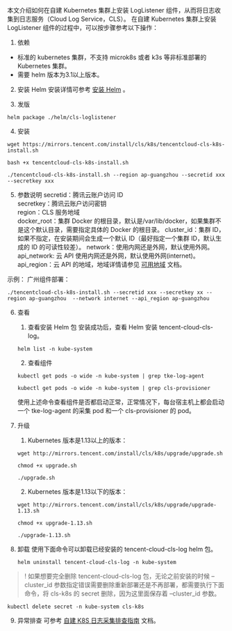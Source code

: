本文介绍如何在自建 Kubernetes 集群上安装 LogListener 组件，从而将日志收集到日志服务（Cloud Log Service，CLS）。
在自建 Kubernetes 集群上安装 LogListener 组件的过程中，可以按步骤参考以下操作：

1. 依赖
 - 标准的 kubernetes 集群，不支持 microk8s 或者 k3s 等非标准部署的 Kubernetes 集群。
 - 需要 helm 版本为3.1以上版本。

2. 安装 Helm
安装详情可参考 [安装 Helm](https://docs.helm.sh/docs/intro/install/) 。

3. 发版
```
helm package ./helm/cls-loglistener
```  

4. 安装
```
wget https://mirrors.tencent.com/install/cls/k8s/tencentcloud-cls-k8s-install.sh
```
```
bash +x tencentcloud-cls-k8s-install.sh
```
```
./tencentcloud-cls-k8s-install.sh --region ap-guangzhou --secretid xxx --secretkey xxx
```

5. 参数说明
secretid：腾讯云账户访问 ID   
secretkey：腾讯云账户访问密钥   
region：CLS 服务地域   
docker_root：集群 Docker 的根目录，默认是/var/lib/docker，如果集群不是这个默认目录，需要指定具体的 Docker 的根目录。
cluster_id：集群 ID，如果不指定，在安装期间会生成一个默认 ID（最好指定一个集群 ID，默认生成的 ID 的可读性较差）。
network：使用内网还是外网，默认使用外网。
api_network: 云 API 使用内网还是外网，默认使用外网(internet)。 
api_region：云 API 的地域，地域详情请参见 [可用地域](https://cloud.tencent.com/document/product/614/18940) 文档。

 示例：
 广州组件部署：
 ```
 ./tencentcloud-cls-k8s-install.sh --secretid xxx --secretkey xx --region ap-guangzhou  --network internet --api_region ap-guangzhou
 ```

6. 查看
	1. 查看安装 Helm 包
	安装成功后，查看 Helm 安装 tencent-cloud-cls-log。
	```
	helm list -n kube-system
	```
	
	2. 查看组件
	```
	kubectl get pods -o wide -n kube-system | grep tke-log-agent
	```
	```
	kubectl get pods -o wide -n kube-system | grep cls-provisioner
	```
	
	使用上述命令查看组件是否都启动正常，正常情况下，每台宿主机上都会启动一个 tke-log-agent 的采集 pod 和一个 cls-provisioner 的 pod。

7. 升级

	1. Kubernetes 版本是1.13以上的版本：
	```
	wget http://mirrors.tencent.com/install/cls/k8s/upgrade/upgrade.sh
	```

	```
	chmod +x upgrade.sh
	```

	```
	./upgrade.sh
	```

	2. Kubernetes 版本是1.13以下的版本：
	```
	wget http://mirrors.tencent.com/install/cls/k8s/upgrade/upgrade-1.13.sh
	```
	
	```
	chmod +x upgrade-1.13.sh
	```
	
	```
	./upgrade-1.13.sh
	```


8. 卸载
使用下面命令可以卸载已经安装的 tencent-cloud-cls-log helm 包。
	```
	helm uninstall tencent-cloud-cls-log -n kube-system
	```
>! 如果想要完全删除 tencent-cloud-cls-log 包，无论之前安装的时候 –cluster_id 参数指定错误需要删除重新部署还是不再部署，都需要执行下面命令，将 cls-k8s 的 secret 删除，因为这里面保存着 –cluster_id 参数。
```
kubectl delete secret -n kube-system cls-k8s
```

9. 异常排查
可参考 [自建 K8S 日志采集排查指南](https://cloud.tencent.com/document/product/614/84182) 文档。
